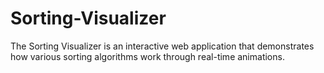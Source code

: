 # Sorting-Visualizer
The Sorting Visualizer is an interactive web application that demonstrates how various sorting algorithms work through real-time animations. 

